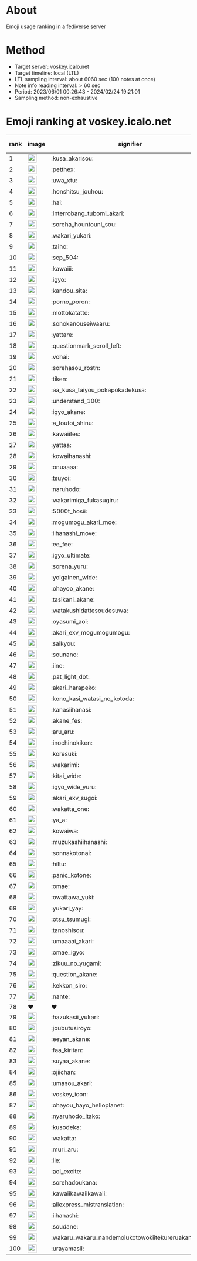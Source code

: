 # About
Emoji usage ranking in a fediverse server

# Method
- Target server: voskey.icalo.net
- Target timeline: local (LTL)
- LTL sampling interval: about 6060 sec (100 notes at once)
- Note info reading interval: > 60 sec
- Period: 2023/06/01 00:26:43 - 2024/02/24 19:21:01 
- Sampling method: non-exhaustive

# Emoji ranking at voskey.icalo.net

|rank|image|signifier|type|frequency score|
|----|----|----|----|----|
|1|<img height="24" src="https://voskey.icalo.net/emoji/kusa_akarisou.webp">|:kusa_akarisou:|custom|20372|
|2|<img height="24" src="https://voskey.icalo.net/emoji/petthex.webp">|:petthex:|custom|13600|
|3|<img height="24" src="https://voskey.icalo.net/emoji/uwa_xtu.webp">|:uwa_xtu:|custom|10317|
|4|<img height="24" src="https://voskey.icalo.net/emoji/honshitsu_jouhou.webp">|:honshitsu_jouhou:|custom|7212|
|5|<img height="24" src="https://voskey.icalo.net/emoji/hai.webp">|:hai:|custom|6729|
|6|<img height="24" src="https://voskey.icalo.net/emoji/interrobang_tubomi_akari.webp">|:interrobang_tubomi_akari:|custom|6326|
|7|<img height="24" src="https://voskey.icalo.net/emoji/soreha_hountouni_sou.webp">|:soreha_hountouni_sou:|custom|6198|
|8|<img height="24" src="https://voskey.icalo.net/emoji/wakari_yukari.webp">|:wakari_yukari:|custom|6174|
|9|<img height="24" src="https://voskey.icalo.net/emoji/taiho.webp">|:taiho:|custom|6068|
|10|<img height="24" src="https://voskey.icalo.net/emoji/scp_504.webp">|:scp_504:|custom|5019|
|11|<img height="24" src="https://voskey.icalo.net/emoji/kawaiii.webp">|:kawaiii:|custom|4793|
|12|<img height="24" src="https://voskey.icalo.net/emoji/igyo.webp">|:igyo:|custom|4106|
|13|<img height="24" src="https://voskey.icalo.net/emoji/kandou_sita.webp">|:kandou_sita:|custom|3800|
|14|<img height="24" src="https://voskey.icalo.net/emoji/porno_poron.webp">|:porno_poron:|custom|3792|
|15|<img height="24" src="https://voskey.icalo.net/emoji/mottokatatte.webp">|:mottokatatte:|custom|3619|
|16|<img height="24" src="https://voskey.icalo.net/emoji/sonokanouseiwaaru.webp">|:sonokanouseiwaaru:|custom|3605|
|17|<img height="24" src="https://voskey.icalo.net/emoji/yattare.webp">|:yattare:|custom|3598|
|18|<img height="24" src="https://voskey.icalo.net/emoji/questionmark_scroll_left.webp">|:questionmark_scroll_left:|custom|3522|
|19|<img height="24" src="https://voskey.icalo.net/emoji/vohai.webp">|:vohai:|custom|3386|
|20|<img height="24" src="https://voskey.icalo.net/emoji/sorehasou_rostn.webp">|:sorehasou_rostn:|custom|3293|
|21|<img height="24" src="https://voskey.icalo.net/emoji/tiken.webp">|:tiken:|custom|3236|
|22|<img height="24" src="https://voskey.icalo.net/emoji/aa_kusa_taiyou_pokapokadekusa.webp">|:aa_kusa_taiyou_pokapokadekusa:|custom|3178|
|23|<img height="24" src="https://voskey.icalo.net/emoji/understand_100.webp">|:understand_100:|custom|3018|
|24|<img height="24" src="https://voskey.icalo.net/emoji/igyo_akane.webp">|:igyo_akane:|custom|2767|
|25|<img height="24" src="https://voskey.icalo.net/emoji/a_toutoi_shinu.webp">|:a_toutoi_shinu:|custom|2699|
|26|<img height="24" src="https://voskey.icalo.net/emoji/kawaiifes.webp">|:kawaiifes:|custom|2619|
|27|<img height="24" src="https://voskey.icalo.net/emoji/yattaa.webp">|:yattaa:|custom|2533|
|28|<img height="24" src="https://voskey.icalo.net/emoji/kowaihanashi.webp">|:kowaihanashi:|custom|2531|
|29|<img height="24" src="https://voskey.icalo.net/emoji/onuaaaa.webp">|:onuaaaa:|custom|2490|
|30|<img height="24" src="https://voskey.icalo.net/emoji/tsuyoi.webp">|:tsuyoi:|custom|2395|
|31|<img height="24" src="https://voskey.icalo.net/emoji/naruhodo.webp">|:naruhodo:|custom|2385|
|32|<img height="24" src="https://voskey.icalo.net/emoji/wakarimiga_fukasugiru.webp">|:wakarimiga_fukasugiru:|custom|2284|
|33|<img height="24" src="https://voskey.icalo.net/emoji/5000t_hosii.webp">|:5000t_hosii:|custom|2185|
|34|<img height="24" src="https://voskey.icalo.net/emoji/mogumogu_akari_moe.webp">|:mogumogu_akari_moe:|custom|2165|
|35|<img height="24" src="https://voskey.icalo.net/emoji/iihanashi_move.webp">|:iihanashi_move:|custom|2083|
|36|<img height="24" src="https://voskey.icalo.net/emoji/ee_fee.webp">|:ee_fee:|custom|1985|
|37|<img height="24" src="https://voskey.icalo.net/emoji/igyo_ultimate.webp">|:igyo_ultimate:|custom|1965|
|38|<img height="24" src="https://voskey.icalo.net/emoji/sorena_yuru.webp">|:sorena_yuru:|custom|1950|
|39|<img height="24" src="https://voskey.icalo.net/emoji/yoigainen_wide.webp">|:yoigainen_wide:|custom|1929|
|40|<img height="24" src="https://voskey.icalo.net/emoji/ohayoo_akane.webp">|:ohayoo_akane:|custom|1892|
|41|<img height="24" src="https://voskey.icalo.net/emoji/tasikani_akane.webp">|:tasikani_akane:|custom|1870|
|42|<img height="24" src="https://voskey.icalo.net/emoji/watakushidattesoudesuwa.webp">|:watakushidattesoudesuwa:|custom|1864|
|43|<img height="24" src="https://voskey.icalo.net/emoji/oyasumi_aoi.webp">|:oyasumi_aoi:|custom|1772|
|44|<img height="24" src="https://voskey.icalo.net/emoji/akari_exv_mogumogumogu.webp">|:akari_exv_mogumogumogu:|custom|1726|
|45|<img height="24" src="https://voskey.icalo.net/emoji/saikyou.webp">|:saikyou:|custom|1679|
|46|<img height="24" src="https://voskey.icalo.net/emoji/sounano.webp">|:sounano:|custom|1577|
|47|<img height="24" src="https://voskey.icalo.net/emoji/iine.webp">|:iine:|custom|1573|
|48|<img height="24" src="https://voskey.icalo.net/emoji/pat_light_dot.webp">|:pat_light_dot:|custom|1570|
|49|<img height="24" src="https://voskey.icalo.net/emoji/akari_harapeko.webp">|:akari_harapeko:|custom|1546|
|50|<img height="24" src="https://voskey.icalo.net/emoji/kono_kasi_watasi_no_kotoda.webp">|:kono_kasi_watasi_no_kotoda:|custom|1509|
|51|<img height="24" src="https://voskey.icalo.net/emoji/kanasiihanasi.webp">|:kanasiihanasi:|custom|1505|
|52|<img height="24" src="https://voskey.icalo.net/emoji/akane_fes.webp">|:akane_fes:|custom|1499|
|53|<img height="24" src="https://voskey.icalo.net/emoji/aru_aru.webp">|:aru_aru:|custom|1478|
|54|<img height="24" src="https://voskey.icalo.net/emoji/inochinokiken.webp">|:inochinokiken:|custom|1461|
|55|<img height="24" src="https://voskey.icalo.net/emoji/koresuki.webp">|:koresuki:|custom|1447|
|56|<img height="24" src="https://voskey.icalo.net/emoji/wakarimi.webp">|:wakarimi:|custom|1446|
|57|<img height="24" src="https://voskey.icalo.net/emoji/kitai_wide.webp">|:kitai_wide:|custom|1334|
|58|<img height="24" src="https://voskey.icalo.net/emoji/igyo_wide_yuru.webp">|:igyo_wide_yuru:|custom|1332|
|59|<img height="24" src="https://voskey.icalo.net/emoji/akari_exv_sugoi.webp">|:akari_exv_sugoi:|custom|1318|
|60|<img height="24" src="https://voskey.icalo.net/emoji/wakatta_one.webp">|:wakatta_one:|custom|1286|
|61|<img height="24" src="https://voskey.icalo.net/emoji/ya_a.webp">|:ya_a:|custom|1238|
|62|<img height="24" src="https://voskey.icalo.net/emoji/kowaiwa.webp">|:kowaiwa:|custom|1196|
|63|<img height="24" src="https://voskey.icalo.net/emoji/muzukashiihanashi.webp">|:muzukashiihanashi:|custom|1172|
|64|<img height="24" src="https://voskey.icalo.net/emoji/sonnakotonai.webp">|:sonnakotonai:|custom|1150|
|65|<img height="24" src="https://voskey.icalo.net/emoji/hiltu.webp">|:hiltu:|custom|1118|
|66|<img height="24" src="https://voskey.icalo.net/emoji/panic_kotone.webp">|:panic_kotone:|custom|1111|
|67|<img height="24" src="https://voskey.icalo.net/emoji/omae.webp">|:omae:|custom|1100|
|68|<img height="24" src="https://voskey.icalo.net/emoji/owattawa_yuki.webp">|:owattawa_yuki:|custom|1098|
|69|<img height="24" src="https://voskey.icalo.net/emoji/yukari_yay.webp">|:yukari_yay:|custom|1081|
|70|<img height="24" src="https://voskey.icalo.net/emoji/otsu_tsumugi.webp">|:otsu_tsumugi:|custom|1074|
|71|<img height="24" src="https://voskey.icalo.net/emoji/tanoshisou.webp">|:tanoshisou:|custom|1073|
|72|<img height="24" src="https://voskey.icalo.net/emoji/umaaaai_akari.webp">|:umaaaai_akari:|custom|1049|
|73|<img height="24" src="https://voskey.icalo.net/emoji/omae_igyo.webp">|:omae_igyo:|custom|1037|
|74|<img height="24" src="https://voskey.icalo.net/emoji/zikuu_no_yugami.webp">|:zikuu_no_yugami:|custom|1034|
|75|<img height="24" src="https://voskey.icalo.net/emoji/question_akane.webp">|:question_akane:|custom|1029|
|76|<img height="24" src="https://voskey.icalo.net/emoji/kekkon_siro.webp">|:kekkon_siro:|custom|1023|
|77|<img height="24" src="https://voskey.icalo.net/emoji/nante.webp">|:nante:|custom|988|
|78|❤|❤|unicode|987|
|79|<img height="24" src="https://voskey.icalo.net/emoji/hazukasii_yukari.webp">|:hazukasii_yukari:|custom|987|
|80|<img height="24" src="https://voskey.icalo.net/emoji/joubutusiroyo.webp">|:joubutusiroyo:|custom|975|
|81|<img height="24" src="https://voskey.icalo.net/emoji/eeyan_akane.webp">|:eeyan_akane:|custom|971|
|82|<img height="24" src="https://voskey.icalo.net/emoji/faa_kiritan.webp">|:faa_kiritan:|custom|968|
|83|<img height="24" src="https://voskey.icalo.net/emoji/suyaa_akane.webp">|:suyaa_akane:|custom|965|
|84|<img height="24" src="https://voskey.icalo.net/emoji/ojiichan.webp">|:ojiichan:|custom|963|
|85|<img height="24" src="https://voskey.icalo.net/emoji/umasou_akari.webp">|:umasou_akari:|custom|946|
|86|<img height="24" src="https://voskey.icalo.net/emoji/voskey_icon.webp">|:voskey_icon:|custom|941|
|87|<img height="24" src="https://voskey.icalo.net/emoji/ohayou_hayo_helloplanet.webp">|:ohayou_hayo_helloplanet:|custom|937|
|88|<img height="24" src="https://voskey.icalo.net/emoji/nyaruhodo_itako.webp">|:nyaruhodo_itako:|custom|919|
|89|<img height="24" src="https://voskey.icalo.net/emoji/kusodeka.webp">|:kusodeka:|custom|915|
|90|<img height="24" src="https://voskey.icalo.net/emoji/wakatta.webp">|:wakatta:|custom|914|
|91|<img height="24" src="https://voskey.icalo.net/emoji/muri_aru.webp">|:muri_aru:|custom|905|
|92|<img height="24" src="https://voskey.icalo.net/emoji/iie.webp">|:iie:|custom|892|
|93|<img height="24" src="https://voskey.icalo.net/emoji/aoi_excite.webp">|:aoi_excite:|custom|891|
|94|<img height="24" src="https://voskey.icalo.net/emoji/sorehadoukana.webp">|:sorehadoukana:|custom|878|
|95|<img height="24" src="https://voskey.icalo.net/emoji/kawaiikawaiikawaii.webp">|:kawaiikawaiikawaii:|custom|873|
|96|<img height="24" src="https://voskey.icalo.net/emoji/aliexpress_mistranslation.webp">|:aliexpress_mistranslation:|custom|869|
|97|<img height="24" src="https://voskey.icalo.net/emoji/iihanashi.webp">|:iihanashi:|custom|860|
|98|<img height="24" src="https://voskey.icalo.net/emoji/soudane.webp">|:soudane:|custom|850|
|99|<img height="24" src="https://voskey.icalo.net/emoji/wakaru_wakaru_nandemoiukotowokiitekureruakanetyan.webp">|:wakaru_wakaru_nandemoiukotowokiitekureruakanetyan:|custom|844|
|100|<img height="24" src="https://voskey.icalo.net/emoji/urayamasii.webp">|:urayamasii:|custom|841|
